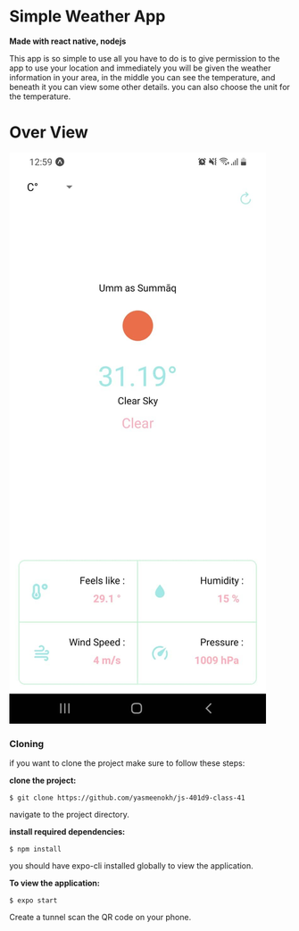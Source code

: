 # Simple Weather App

**Made with react native, nodejs**

This app is so simple to use all you have to do is to give permission to the app to use your location and immediately you will be given the weather information in your area, in the middle you can see the temperature, and beneath it you can view some other details. you can also choose the unit for the temperature.

# Over View

![img](assets/overView.jpg)

### Cloning

if you want to clone the project make sure to follow these steps:

**clone the project:**

    $ git clone https://github.com/yasmeenokh/js-401d9-class-41

navigate to the project directory.

**install required dependencies:**

    $ npm install

you should have expo-cli installed globally to view the application.

**To view the application:**

    $ expo start

Create a tunnel scan the QR code on your phone.

